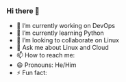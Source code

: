 ### Hi there 👋

- 🔭 I’m currently working on DevOps
- 🌱 I’m currently learning Python
- 👯 I’m looking to collaborate on Linux
- 💬 Ask me about Linux and Cloud
- 📫 How to reach me:
- 😄 Pronouns: He/Him
- ⚡ Fun fact: 
